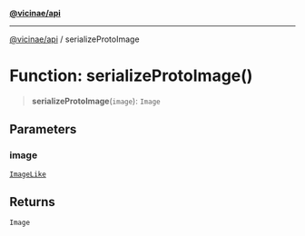 [**@vicinae/api**](../README.md)

***

[@vicinae/api](../README.md) / serializeProtoImage

# Function: serializeProtoImage()

> **serializeProtoImage**(`image`): `Image`

## Parameters

### image

[`ImageLike`](../@vicinae/namespaces/Image/type-aliases/ImageLike.md)

## Returns

`Image`
